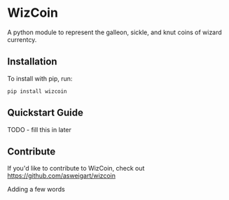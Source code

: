 WizCoin
======

A python module to represent the galleon, sickle, and knut coins of wizard currentcy.

Installation
------------

To install with pip, run:

    pip install wizcoin

Quickstart Guide
----------------

TODO - fill this in later

Contribute
----------

If you'd like to contribute to WizCoin, check out https://github.com/asweigart/wizcoin

Adding a few words

